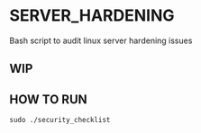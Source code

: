 # SERVER_HARDENING

Bash script to audit linux server hardening issues

## WIP

## HOW TO RUN

`sudo ./security_checklist`
